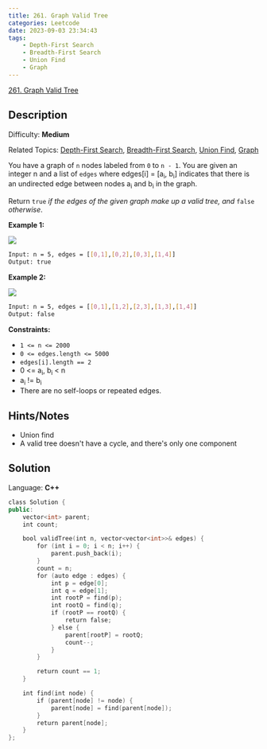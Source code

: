 ```yaml
---
title: 261. Graph Valid Tree
categories: Leetcode
date: 2023-09-03 23:34:43
tags:
    - Depth-First Search
    - Breadth-First Search
    - Union Find
    - Graph
---
```


[261\. Graph Valid Tree](https://leetcode.com/problems/graph-valid-tree/)

## Description

Difficulty: **Medium**

Related Topics: [Depth-First Search](https://leetcode.com/tag/https://leetcode.com/tag/depth-first-search//), [Breadth-First Search](https://leetcode.com/tag/https://leetcode.com/tag/breadth-first-search//), [Union Find](https://leetcode.com/tag/https://leetcode.com/tag/union-find//), [Graph](https://leetcode.com/tag/https://leetcode.com/tag/graph//)

You have a graph of `n` nodes labeled from `0` to `n - 1`. You are given an integer n and a list of `edges` where edges[i] = [a<sub>i</sub>, b<sub>i</sub>] indicates that there is an undirected edge between nodes a<sub>i</sub> and b<sub>i</sub> in the graph.

Return `true` _if the edges of the given graph make up a valid tree, and_ `false` _otherwise_.

**Example 1:**

![](https://assets.leetcode.com/uploads/2021/03/12/tree1-graph.jpg)

```bash
Input: n = 5, edges = [[0,1],[0,2],[0,3],[1,4]]
Output: true
```

**Example 2:**

![](https://assets.leetcode.com/uploads/2021/03/12/tree2-graph.jpg)

```bash
Input: n = 5, edges = [[0,1],[1,2],[2,3],[1,3],[1,4]]
Output: false
```

**Constraints:**

* `1 <= n <= 2000`
* `0 <= edges.length <= 5000`
* `edges[i].length == 2`
* 0 <= a<sub>i</sub>, b<sub>i</sub> < n
* a<sub>i</sub> != b<sub>i</sub>
* There are no self-loops or repeated edges.

## Hints/Notes

* Union find
* A valid tree doesn't have a cycle, and there's only one component

## Solution

Language: **C++**

```C++
class Solution {
public:
    vector<int> parent;
    int count;

    bool validTree(int n, vector<vector<int>>& edges) {
        for (int i = 0; i < n; i++) {
            parent.push_back(i);
        }
        count = n;
        for (auto edge : edges) {
            int p = edge[0];
            int q = edge[1];
            int rootP = find(p);
            int rootQ = find(q);
            if (rootP == rootQ) {
                return false;
            } else {
                parent[rootP] = rootQ;
                count--;
            }
        }

        return count == 1;
    }

    int find(int node) {
        if (parent[node] != node) {
            parent[node] = find(parent[node]);
        }
        return parent[node];
    }
};
```

